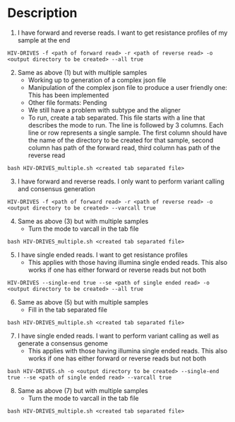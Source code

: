 # Description

1. I have forward and reverse reads. I want to get resistance profiles of my sample at the end

```
HIV-DRIVES -f <path of forward read> -r <path of reverse read> -o <output directory to be created> --all true
```
2. Same as above (1) but with multiple samples
	- Working up to generation of a complex json file
	- Manipulation of the complex json file to produce a user friendly one: This has been implemented
	- Other file formats: Pending
	- We still have a problem with subtype and the aligner
	- To run, create a tab separated. This file starts with a line that describes the mode to run. The line is followed by 3 columns. Each line or row represents a single sample. The first column should have the name of the directory to be created for that sample, second column has path of the forward read, third column has path of the reverse read
```
bash HIV-DRIVES_multiple.sh <created tab separated file>
```
3. I have forward and reverse reads. I only want to perform variant calling and consensus generation

```
HIV-DRIVES -f <path of forward read> -r <path of reverse read> -o <output directory to be created> --varcall true
```
4. Same as above (3) but with multiple samples
	- Turn the mode to varcall in the tab file
```
bash HIV-DRIVES_multiple.sh <created tab separated file>
```
5. I have single ended reads. I want to get resistance profiles
	- This applies with those having illumina single ended reads. This also works if one has either forward or reverse reads but not both
```
HIV-DRIVES --single-end true --se <path of single ended read> -o <output directory to be created> --all true
```
6. Same as above (5) but with multiple samples
	- Fill in the tab separated file
```
bash HIV-DRIVES_multiple.sh <created tab separated file>
```
7. I have single ended reads. I want to perform variant calling as well as generate a consensus genome
	- This applies with those having illumina single ended reads. This also works if one has either forward or reverse reads but not both
```
bash HIV-DRIVES.sh -o <output directory to be created> --single-end true --se <path of single ended read> --varcall true
```
8. Same as above (7) but with multiple samples
	- Turn the mode to varcall in the tab file
```
bash HIV-DRIVES_multiple.sh <created tab separated file>
```
